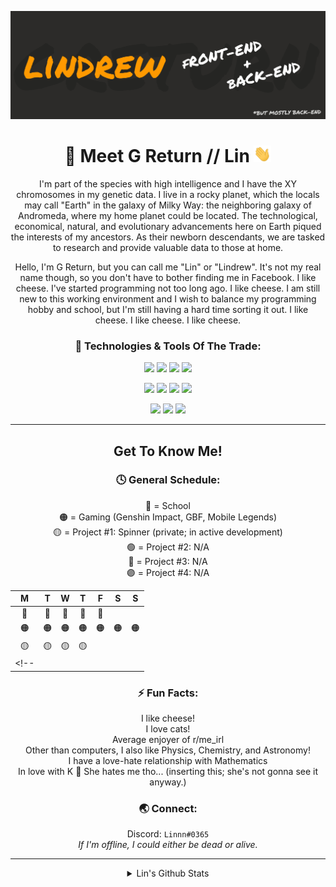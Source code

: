 
![Header](https://github.com/GReturn/GReturn/blob/main/github_readme-banner.png "Header")
<div align=center>

# 🦊 Meet G Return // Lin <img src="https://github.com/GReturn/GReturn/blob/main/wave.gif" width="28px" />
I'm part of the species with high intelligence and I have the XY chromosomes in my genetic data. I live in a rocky planet, which the locals may call "Earth" in the galaxy of Milky Way:  the neighboring galaxy of Andromeda, where my home planet could be located. The technological, economical, natural, and evolutionary advancements here on Earth piqued the interests of my ancestors. As their newborn descendants,  we are tasked to research and provide valuable data to those at home.

Hello, I'm G Return, but you can call me "Lin" or "Lindrew". It's not my real name though, so you don't have to bother finding me in Facebook. I like cheese. I've started programming not too long ago. I like cheese. I am still new to this working environment and I wish to balance my programming hobby and school, but I'm still having a hard time sorting it out. I like cheese. I like cheese. I like cheese.
 <!--
 # "It works on my machine."
<img src="https://github.com/GReturn/GReturn/blob/main/Untitled1.svg" width="500px" />
-->


### 🧰 Technologies & Tools Of The Trade:
![](https://img.shields.io/badge/OS-Windows-FF9900?style=for-the-badge&logo=Windows&logoColor=FFFFFF)
![](https://img.shields.io/badge/IDE-Visual_Studio-FF9900?style=for-the-badge&logo=Visual-Studio&logoColor=FFFFFF)
![](https://img.shields.io/badge/IDE-Android_Studio-FF9900?style=for-the-badge&logo=Android-Studio&logoColor=FFFFFF)
![](https://img.shields.io/badge/Editor-Visual_Studio_Code-FF9900?style=for-the-badge&logo=Visual-Studio-Code&logoColor=FFFFFF)

![](https://img.shields.io/badge/Tool-Arduino-FF9900?style=for-the-badge&logo=Arduino&logoColor=FFFFFF)
![](https://img.shields.io/badge/Tool-Figma-FF9900?style=for-the-badge&logo=Figma&logoColor=FFFFFF)
![](https://img.shields.io/badge/Language-HTML-FF9900?style=for-the-badge&logo=HTML&logoColor=FFFFFF)
![](https://img.shields.io/badge/Language-CSS-FF9900?style=for-the-badge&logo=CSS&logoColor=FFFFFF)

![](https://img.shields.io/badge/Language-CSharp-FF9900?style=for-the-badge&logo=C-Sharp&logoColor=FFFFFF)
![](https://img.shields.io/badge/Language-Kotlin-FF9900?style=for-the-badge&logo=Kotlin&logoColor=FFFFFF)
![](https://img.shields.io/badge/Language-Python-FF9900?style=for-the-badge&logo=Python&logoColor=FFFFFF)

---
## Get To Know Me!
 
 ### 🕓 General Schedule:
 🔴 = School <br/>
 🟠 = Gaming (Genshin Impact, GBF, Mobile Legends) <br/>
 🟡 = Project #1: Spinner (private; in active development) <br/>
 🟢 = Project #2: N/A <br/>
 🔵 = Project #3: N/A <br/>
 🟣 = Project #4: N/A <br/>
 
|M|T|W|T| F|S|S|
|:--: |:--:   |:--: |:--:   |:--: |:--: |:--:  |   
| 🔴  | 🔴   | 🔴  |🔴    |🔴  |  |     | 
| 🟠  | 🟠   | 🟠 |🟠    | 🟠|  🟠|🟠 |
|  🟡   | 🟡  | 🟡  |  🟡  |  |     |      |
<!--|     |      |      |     |     |    |      |-->
 
 ### ⚡ Fun Facts:
  I like cheese! <br/>
  I love cats! <br/>
  Average enjoyer of r/me_irl <br/>
  Other than computers, I also like Physics, Chemistry, and Astronomy! <br/>
  I have a love-hate relationship with Mathematics <br/>
  In love with K 💛 She hates me tho... (inserting this; she's not gonna see it anyway.) <br/>
<!--
### 🔑 Random Skills:
  Video editing 🎬 <br/>
  Graphic design 🖼 <br/>
  Voice acting 🎤 <br/>


### 🏆 Notable Achievements:
(for resume) <br/>
  Consistent Honor Student since 1st year high school (2016-2021) - With Honors: 7, With High Honors: 9 <br/>
  CIT-U Junior High School Grade 10 Batch 2020-2021 Supreme Student Government Award <br/>
  1st Place 2019 CIT-U Junior High School Intramurals Scrabble Competition <br/>
  3rd Place 2018 CIT-U Junior High School Intramurals Scrabble Competition <br/>
  3rd Place 2017 CIT-U Junior High School Intramurals Scrabble Competition <br/>
  2nd Place 2017 CIT-U Junior High School United Nations Organization Month Essay Writing Contest <br/>
  4th Place 2017 CESAFI Computer Quiz Bowl Inter-school Competition <br/>
  -->
### 🌏 Connect:
 Discord: `Linnn#0365`
<br/>*If I'm offline, I could either be dead or alive.*
 
---

<details>
  <summary>Lin's Github Stats</summary>
 
<!-- ![](https://komarev.com/ghpvc/?username=greturn&style=flat-square&color=FF9900) -->
  
 <img alt="Lin's Github Stats" src="https://github-readme-stats.vercel.app/api?username=GReturn&show_icons=true&hide_border=true&title_color=FF9900&text_color=FFFFFF&icon_color=FF9900&bg_color=2C2B29&" />
 <br/>
  <img alt="Lin's Top Languages" src="https://github-readme-stats.vercel.app/api/top-langs/?username=GReturn&show_icons=true&hide_border=true&title_color=FF9900&text_color=FFFFFF&icon_color=FF9900&bg_color=2C2B29&langs_count=5" />
</details>
